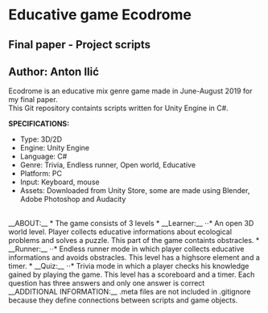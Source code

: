 # Educative game Ecodrome
## Final paper - Project scripts
## Author: Anton Ilić

Ecodrome is an educative mix genre game made in June-August 2019 for my final paper. <br/>
This Git repository containts scripts written for Unity Engine in C#. <br/>

__SPECIFICATIONS:__
  * Type: 3D/2D
  * Engine: Unity Engine
  * Language: C#
  * Genre: Trivia, Endless runner, Open world, Educative
  * Platform: PC
  * Input: Keyboard, mouse
  * Assets: Downloaded from Unity Store, some are made using Blender, Adobe Photoshop
          and Audacity
<br/>
__ABOUT:__
* The game consists of 3 levels
  * __Learner:__
 ⋅⋅* An open 3D world level. Player collects educative informations about
    ecological problems and solves a puzzle. This part of the game 
    containts obstracles.
  * __Runner:__
  ⋅⋅* Endless runner mode in which player collects educative informations
    and avoids obstracles. This level has a highsore element and a timer.
  * __Quiz:__
  ⋅⋅* Trivia mode in which a player checks his knowledge gained by playing
     the game. This level has a scoreboard and a timer. Each question 
     has three answers and only one answer is correct
     <br/>
  __ADDITIONAL INFORMATION:__
  .meta files are not included in .gitignore because they define connections between scripts
  and game objects.
